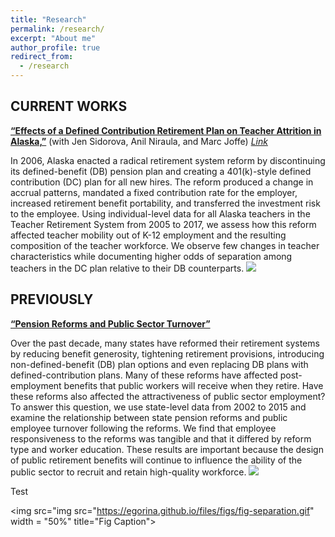 ```yaml
---
title: "Research"
permalink: /research/
excerpt: "About me"
author_profile: true
redirect_from: 
  - /research
---
```


<style>
  .col2 {
    columns: 2 200px;         /* number of columns and width in pixels*/
    -webkit-columns: 2 200px; /* chrome, safari */
    -moz-columns: 2 200px;    /* firefox */
  }
  .col3 {
    columns: 3 100px;
    -webkit-columns: 3 100px;
    -moz-columns: 3 100px;
  }
</style>

## CURRENT WORKS

[**“Effects of a Defined Contribution Retirement Plan on Teacher Attrition in Alaska,”**](https://appam.confex.com/appam/2020/meetingapp.cgi/Paper/38090) (with Jen Sidorova, Anil Niraula, and Marc Joffe) [*Link*](https://appam.confex.com/appam/2020/meetingapp.cgi/Paper/38090)

In 2006, Alaska enacted a radical retirement system reform by discontinuing its defined-benefit (DB) pension plan and creating a 401(k)-style defined contribution (DC) plan for all new hires. The reform produced a change in accrual patterns, mandated a fixed contribution rate for the employer, increased retirement benefit portability, and transferred the investment risk to the employee. Using individual-level data for all Alaska teachers in the Teacher Retirement System from 2005 to 2017, we assess how this reform affected teacher mobility out of K-12 employment and the resulting composition of the teacher workforce. We observe few changes in teacher characteristics while documenting higher odds of separation among teachers in the DC plan relative to their DB counterparts.
![](https://egorina.github.io/files/figs/fig-separation.gif)

## PREVIOUSLY

[**“Pension Reforms and Public Sector Turnover”**](https://doi.org/10.1093/jopart/muz009)

Over the past decade, many states have reformed their retirement systems by reducing benefit generosity, tightening retirement provisions, introducing non-defined-benefit (DB) plan options and even replacing DB plans with defined-contribution plans. Many of these reforms have affected post-employment benefits that public workers will receive when they retire. Have these reforms also affected the attractiveness of public sector employment? To answer this question, we use state-level data from 2002 to 2015 and examine the relationship between state pension reforms and public employee turnover following the reforms. We find that employee responsiveness to the reforms was tangible and that it differed by reform type and worker education. These results are important because the design of public retirement benefits will continue to influence the ability of the public sector to recruit and retain high-quality workforce.
![](https://egorina.github.io/files/figs/fig-local-turnover.gif)

<!--
<center>
<img src="https://egorina.github.io/files/figs/fig-separation.gif" style="height:100%;">
<figcaption><i></i></figcaption>
</center>
-->

Test

<img src="img src="https://egorina.github.io/files/figs/fig-separation.gif" width = "50%" title="Fig Caption">